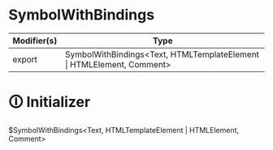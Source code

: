 # SymbolWithBindings

| Modifier(s)                            | Type                     |
|----------------------------------------|--------------------------|
| export | SymbolWithBindings&lt;Text, HTMLTemplateElement &#124; HTMLElement, Comment&gt; |

# &#128712; Initializer

$SymbolWithBindings<Text, HTMLTemplateElement | HTMLElement, Comment>